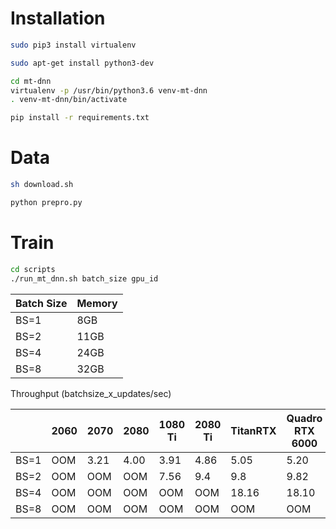 Installation
===

```bash
sudo pip3 install virtualenv

sudo apt-get install python3-dev

cd mt-dnn
virtualenv -p /usr/bin/python3.6 venv-mt-dnn
. venv-mt-dnn/bin/activate

pip install -r requirements.txt

```


Data
===

```bash
sh download.sh 

python prepro.py
```


Train
===

```bash
cd scripts
./run_mt_dnn.sh batch_size gpu_id
```

| Batch Size | Memory  |
|---|---|
| BS=1| 8GB |
| BS=2| 11GB |
| BS=4| 24GB |
| BS=8| 32GB |

Throughput (batchsize_x_updates/sec) 

|   | 2060  | 2070  | 2080  |  1080 Ti | 2080 Ti | TitanRTX | Quadro RTX 6000 | V100 | Quadro RTX 8000 |
|---|---|---|---|---|---|---|---|---|---|
| BS=1| OOM | 3.21 | 4.00 | 3.91 | 4.86 | 5.05 | 5.20 | | 5.04 |
| BS=2| OOM | OOM | OOM | 7.56 | 9.4 | 9.8 | 9.82 | | 9.60 |
| BS=4| OOM | OOM | OOM | OOM | OOM | 18.16 | 18.10 | | 16.89 |
| BS=8| OOM | OOM | OOM | OOM | OOM | OOM | OOM | 56.30 | 27.5 |
